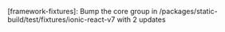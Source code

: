 ---
---

[framework-fixtures]: Bump the core group in /packages/static-build/test/fixtures/ionic-react-v7 with 2 updates

